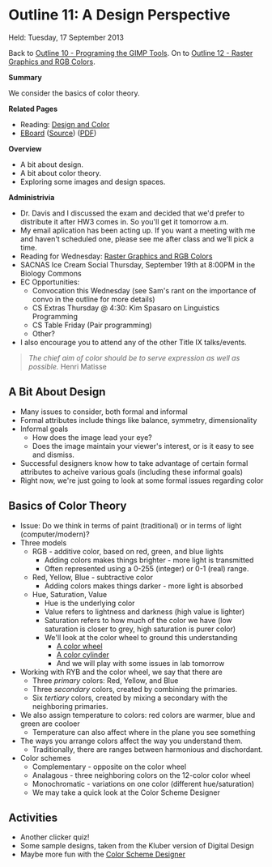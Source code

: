 Outline 11: A Design Perspective
================================

Held: Tuesday, 17 September 2013

Back to [Outline 10 - Programing the GIMP Tools](outline.10.html).
On to [Outline 12 - Raster Graphics and RGB Colors](outline.12.html).

**Summary**

We consider the basics of color theory.

**Related Pages**

* Reading: [Design and Color](../readings/design-and-color-reading.html)
* [EBoard](../eboards/11.html) 
  ([Source](../eboards/11.md))
  ([PDF](../eboards/11.pdf))

**Overview**

* A bit about design.
* A bit about color theory.
* Exploring some images and design spaces.

**Administrivia**

* Dr. Davis and I discussed the exam and decided that we'd prefer to
  distribute it after HW3 comes in.  So you'll get it tomorrow a.m.
* My email aplication has been acting up.  If you want a meeting with me and
  haven't scheduled one, please see me after class and we'll pick a time.
* Reading for Wednesday: 
  [Raster Graphics and RGB Colors](../readings/raster-reading.html)
* SACNAS Ice Cream Social Thursday, September 19th at 8:00PM in the Biology Commons
* EC Opportunities:
    * Convocation this Wednesday (see Sam's rant on the importance of convo
      in the outline for more details)
    * CS Extras Thursday @ 4:30: Kim Spasaro on Linguistics Programming
    * CS Table Friday (Pair programming)
    * Other?
* I also encourage you to attend any of the other Title IX talks/events.

> _The chief aim of color should be to serve expression as well as possible._
Henri Matisse

A Bit About Design
------------------

* Many issues to consider, both formal and informal
* Formal attributes include things like balance, symmetry, dimensionality
* Informal goals
    * How does the image lead your eye?
    * Does the image maintain your viewer's interest, or is it easy to
      see and dismiss.
* Successful designers know how to take advantage of certain formal attributes
  to acheive various goals (including these informal goals)
* Right now, we're just going to look at some formal issues regarding color

Basics of Color Theory
----------------------

* Issue: Do we think in terms of paint (traditional) or in terms of light
  (computer/modern)?
* Three models
    * RGB - additive color, based on red, green, and blue lights
        * Adding colors makes things brighter - more light is transmitted
        * Often represented using a 0-255 (integer) or 0-1 (real) range.
    * Red, Yellow, Blue - subtractive color
        * Adding colors makes things darker - more light is absorbed
    * Hue, Saturation, Value
        * Hue is the underlying color
        * Value refers to lightness and darkness (high value is lighter)
        * Saturation refers to how much of the color we have (low
          saturation is closer to grey, high saturation is purer color)
        * We'll look at the color wheel to ground this understanding
            * [A color wheel](http://www.artsconnected.org/toolkit/encyc_colorwheel.html)
            * [A color cylinder](http://en.wikipedia.org/wiki/File:HSV_color_solid_cylinder_alpha_lowgamma.png)
            * And we will play with some issues in lab tomorrow
* Working with RYB and the color wheel, we say that there are
    * Three *primary* colors: Red, Yellow, and Blue
    * Three *secondary* colors, created by combining the primaries.
    * Six *tertiary* colors, created by mixing a secondary with the
      neighboring primaries.
* We also assign temperature to colors: red colors are warmer, blue and
  green are cooloer
    * Temperature can also affect where in the plane you see something
* The ways you arrange colors affect the way you understand them.
    * Traditionally, there are ranges between harmonious and dischordant.
* Color schemes
    * Complementary - opposite on the color wheel
    * Analagous - three neighboring colors on the 12-color color wheel
    * Monochromatic - variations on one color (different hue/saturation)
    * We may take a quick look at the Color Scheme Designer

Activities
----------

* Another clicker quiz!
* Some sample designs, taken from the Kluber version of Digital Design
* Maybe more fun with the [Color Scheme Designer](http://colorschemedesigner.com/)


